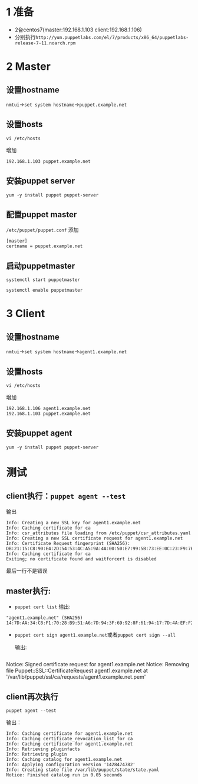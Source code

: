 # 1 准备

- 2台centos7(master:192.168.1.103 client:192.168.1.106)
- 分别执行`http://yum.puppetlabs.com/el/7/products/x86_64/puppetlabs-release-7-11.noarch.rpm`

# 2 Master

## 设置hostname

`nmtui`->`set system hostname`->`puppet.example.net`

## 设置hosts

`vi /etc/hosts`

增加

`192.168.1.103 puppet.example.net`

## 安装puppet server

`yum -y install puppet puppet-server`

## 配置puppet master

`/etc/puppet/puppet.conf`
添加
```
[master]
certname = puppet.example.net
```

## 启动puppetmaster

`systemctl start puppetmaster`

`systemctl enable puppetmaster`

# 3 Client

## 设置hostname

`nmtui`->`set system hostname`->`agent1.example.net`

## 设置hosts

`vi /etc/hosts`

增加

```
192.168.1.106 agent1.example.net
192.168.1.103 puppet.example.net
```

## 安装puppet agent

`yum -y install puppet puppet-server`


# 测试

## client执行：`puppet agent --test`

输出

```
Info: Creating a new SSL key for agent1.example.net
Info: Caching certificate for ca
Info: csr_attributes file loading from /etc/puppet/csr_attributes.yaml
Info: Creating a new SSL certificate request for agent1.example.net
Info: Certificate Request fingerprint (SHA256): DB:21:15:C8:90:E4:2D:54:53:4C:A5:9A:4A:00:50:E7:99:5B:73:EE:0C:23:F9:7B:36:99:34:CD:FE:E6:DF:DA
Info: Caching certificate for ca
Exiting; no certificate found and waitforcert is disabled

```

最后一行不是错误

## master执行:
- `puppet cert list` 输出:

```
"agent1.example.net" (SHA256) 14:7D:AA:34:C8:F1:70:28:B9:51:A6:7D:94:3F:69:92:8F:61:94:17:7D:4A:EF:F2:44:CC:4A:BC:6B:D5:C3:EC
```
- `puppet cert sign agent1.example.net`或者`puppet cert sign --all`

  输出:
  ```
Notice: Signed certificate request for agent1.example.net
Notice: Removing file Puppet::SSL::CertificateRequest agent1.example.net at '/var/lib/puppet/ssl/ca/requests/agent1.example.net.pem'

## client再次执行

`puppet agent --test`

输出：

```
Info: Caching certificate for agent1.example.net
Info: Caching certificate_revocation_list for ca
Info: Caching certificate for agent1.example.net
Info: Retrieving pluginfacts
Info: Retrieving plugin
Info: Caching catalog for agent1.example.net
Info: Applying configuration version '1428474782'
Info: Creating state file /var/lib/puppet/state/state.yaml
Notice: Finished catalog run in 0.05 seconds
```
 


